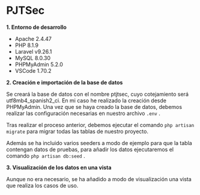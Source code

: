 # PJTSec

**1. Entorno de desarrollo**
- Apache 2.4.47
- PHP 8.1.9
- Laravel v9.26.1 
- MySQL 8.0.30
- PHPMyAdmin 5.2.0
- VSCode 1.70.2

**2. Creación e importación de la base de datos**

Se creará la base de datos con el nombre ptjtsec, cuyo cotejamiento será utf8mb4_spanish2_ci. En mi caso he realizado la creación desde PHPMyAdmin.
Una vez que se haya creado la base de datos, debemos realizar las configuración necesarias en nuestro archivo `.env` .

Tras realizar el proceso anterior, debemos ejecutar el comando `php artisan migrate` para migrar todas las tablas de nuestro proyecto.

Además se ha incluido varios seeders a modo de ejemplo para que la tabla contengan datos de pruebas, para añadir los datos ejecutaremos
el comando `php artisan db:seed` .

**3. Visualización de los datos en una vista**

Aunque no era necesario, se ha añadido a modo de visualización una vista que realiza los casos de uso.

